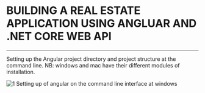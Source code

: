 # BUILDING A REAL ESTATE APPLICATION USING ANGLUAR AND .NET CORE WEB API
****

 
Setting up the Angular project directory and project structure at the command line. NB: windows and mac have their different modules of installation.

![1  Setting up of angular on the command line interface at windows](https://github.com/user-attachments/assets/7dd3ac28-4ef4-4edd-8520-fd68fda93587)
